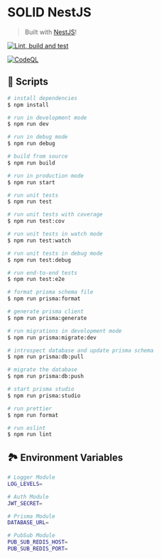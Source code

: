 # SOLID NestJS

> Built with [NestJS](https://nestjs.com/)!

[![Lint, build and test](https://github.com/bulicmatko/solid-nestjs/actions/workflows/lint-build-and-test.yml/badge.svg?branch=main)](https://github.com/bulicmatko/solid-nestjs/actions/workflows/lint-build-and-test.yml)

[![CodeQL](https://github.com/bulicmatko/solid-nestjs/actions/workflows/codeql-analysis.yml/badge.svg)](https://github.com/bulicmatko/solid-nestjs/actions/workflows/codeql-analysis.yml)

## 📜 Scripts

```bash
# install dependencies
$ npm install

# run in development mode
$ npm run dev

# run in debug mode
$ npm run debug

# build from source
$ npm run build

# run in production mode
$ npm run start

# run unit tests
$ npm run test

# run unit tests with coverage
$ npm run test:cov

# run unit tests in watch mode
$ npm run test:watch

# run unit tests in debug mode
$ npm run test:debug

# run end-to-end tests
$ npm run test:e2e

# format prisma schema file
$ npm run prisma:format

# generate prisma client
$ npm run prisma:generate

# run migrations in development mode
$ npm run prisma:migrate:dev

# introspect database and update prisma schema
$ npm run prisma:db:pull

# migrate the database
$ npm run prisma:db:push

# start prisma studio
$ npm run prisma:studio

# run prettier
$ npm run format

# run eslint
$ npm run lint
```

## 🏞 Environment Variables

```bash
# Logger Module
LOG_LEVELS=

# Auth Module
JWT_SECRET=

# Prisma Module
DATABASE_URL=

# PubSub Module
PUB_SUB_REDIS_HOST=
PUB_SUB_REDIS_PORT=
```
